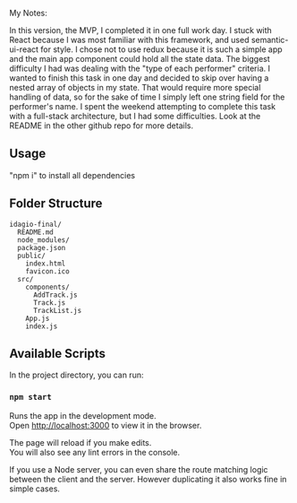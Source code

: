 My Notes:

In this version, the MVP, I completed it in one full work day. I stuck with React because I was most familiar with this framework, and used semantic-ui-react for style. I chose not to use redux because it is such a simple app and the main app component could hold all the state data. The biggest difficulty I had was dealing with the "type of each performer" criteria. I wanted to finish this task in one day and decided to skip over having a nested array of objects in my state. That would require more special handling of data, so for the sake of time I simply left one string field for the performer's name. I spent the weekend attempting to complete this task with a full-stack architecture, but I had some difficulties. Look at the README in the other github repo for more details.

## Usage

"npm i" to install all dependencies

## Folder Structure

```
idagio-final/
  README.md
  node_modules/
  package.json
  public/
    index.html
    favicon.ico
  src/
    components/
      AddTrack.js
      Track.js
      TrackList.js
    App.js
    index.js
```

## Available Scripts

In the project directory, you can run:

### `npm start`

Runs the app in the development mode.<br>
Open [http://localhost:3000](http://localhost:3000) to view it in the browser.

The page will reload if you make edits.<br>
You will also see any lint errors in the console.

If you use a Node server, you can even share the route matching logic between the client and the server. However duplicating it also works fine in simple cases.


